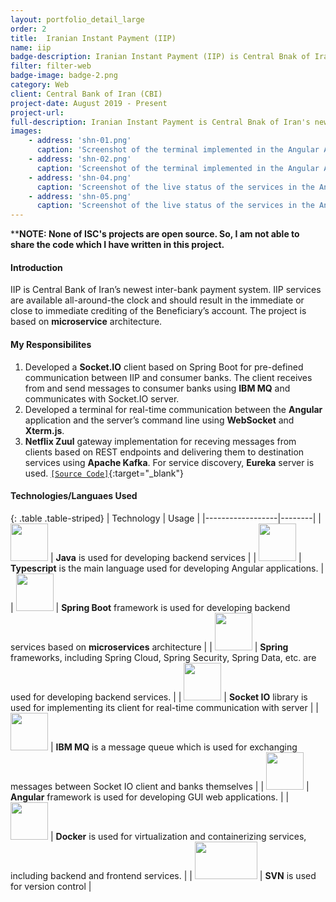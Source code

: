 ```yaml
---
layout: portfolio_detail_large
order: 2
title:  Iranian Instant Payment (IIP)
name: iip
badge-description: Iranian Instant Payment (IIP) is Central Bnak of Iran's newest payment system.
filter: filter-web
badge-image: badge-2.png
category: Web
client: Central Bank of Iran (CBI)
project-date: August 2019 - Present
project-url:
full-description: Iranian Instant Payment is Central Bnak of Iran's newest payment system.
images:
    - address: 'shn-01.png'
      caption: 'Screenshot of the terminal implemented in the Angular Application'
    - address: 'shn-02.png'
      caption: 'Screenshot of the terminal implemented in the Angular Application'
    - address: 'shn-04.png'
      caption: 'Screenshot of the live status of the services in the Angular Application'
    - address: 'shn-05.png'
      caption: 'Screenshot of the live status of the services in the Angular Application'
---
```

****NOTE: None of ISC's projects are open source. So, I am not able to share the code which I have written in this project.**
#### Introduction
IIP is Central Bank of Iran’s newest inter-bank payment system. IIP services are available all-around-the clock and should result in the immediate or close to immediate crediting of the Beneficiary’s account. The project is based on **microservice** architecture.

#### My Responsibilites
1. Developed a **Socket.IO** client based on Spring Boot for pre-defined communication between IIP and consumer banks. The client receives from and send messages to consumer banks using **IBM MQ** and communicates with Socket.IO server.
2. Developed a terminal for real-time communication between the **Angular** application and the server’s command line using **WebSocket** and **Xterm.js**.
3. **Netflix Zuul** gateway implementation for receving messages from clients based on REST endpoints and delivering them to destination services using **Apache Kafka**. For service discovery, **Eureka** server is used. [```[Source Code]```](https://github.com/Abradat/inbound-gateway){:target="_blank"}

#### Technologies/Languaes Used

{: .table .table-striped}
| Technology | Usage |
|------------------|--------|
| <img src="{{'assets/img/portfolio/technologies/java.png' | relative_url}}" width="60" height="60"> | **Java** is used for developing backend services |
| <img src="{{'assets/img/portfolio/technologies/typescript.png' | relative_url}}" width="60" height="60"> | **Typescript** is the main language used for developing Angular applications. |
| <img src="{{'assets/img/portfolio/technologies/spring-boot.png' | relative_url}}" width="60" height="60"> | **Spring Boot** framework is used for developing backend services based on **microservices** architecture |
| <img src="{{'assets/img/portfolio/technologies/spring.png' | relative_url}}" width="60" height="60"> | **Spring** frameworks, including Spring Cloud, Spring Security, Spring Data, etc. are used for developing backend services. |
| <img src="{{'assets/img/portfolio/technologies/socketio.png' | relative_url}}" width="60" height="60"> | **Socket IO** library is used for implementing its client for real-time communication with server |
| <img src="{{'assets/img/portfolio/technologies/ibm-mq.png' | relative_url}}" width="60" height="60"> | **IBM MQ** is a message queue which is used for exchanging messages between Socket IO client and banks themselves |
| <img src="{{'assets/img/portfolio/technologies/angular.png' | relative_url}}" width="60" height="60"> | **Angular** framework is used for developing GUI web applications. |
| <img src="{{'assets/img/portfolio/technologies/docker.png' | relative_url}}" width="60" height="60"> | **Docker** is used for virtualization and containerizing services, including backend and frontend services. |
| <img src="{{'assets/img/portfolio/technologies/svn.png' | relative_url}}" width="100" height="60"> | **SVN** is used for version control |